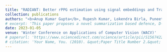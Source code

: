 ```yaml
---
title: "RADIANT: Better rPPG estimation using signal embeddings and Transformer"
collection: publications
authors: "<b>Anup Kumar Gupta</b>, Rupesh Kumar, Lokendra Birla, Puneet Gupta"
# excerpt: 'This paper proposes a novel summarization based defence, D-NEXUS (DefeNding tEXt networks Using Summarization), against adversarial attacks on the sentiment analysis models.'
date: 2023-01-05
venue: 'Winter Conference on Applications of Computer Vision (WACV)'
# paperurl: 'https://www.sciencedirect.com/science/article/pii/S1567422322000552'
# citation: 'Your Name, You. (2010). &quot;Paper Title Number 2.&quot; <i>Journal 1</i>. 1(2).'
---
```

<!-- This paper is about the number 2. The number 3 is left for future work. -->

<!-- [Download paper here](http://academicpages.github.io/files/paper2.pdf) -->

<!-- Recommended citation: Your Name, You. (2010). "Paper Title Number 2." <i>Journal 1</i>. 1(2). -->